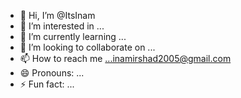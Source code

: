 - 👋 Hi, I’m @ItsInam
- 👀 I’m interested in ...
- 🌱 I’m currently learning ...
- 💞️ I’m looking to collaborate on ...
- 📫 How to reach me ...inamirshad2005@gmail.com
- 😄 Pronouns: ...
- ⚡ Fun fact: ...

<!---
ItsInam/ItsInam is a ✨ special ✨ repository because its `README.md` (this file) appears on your GitHub profile.
You can click the Preview link to take a look at your changes.
--->
